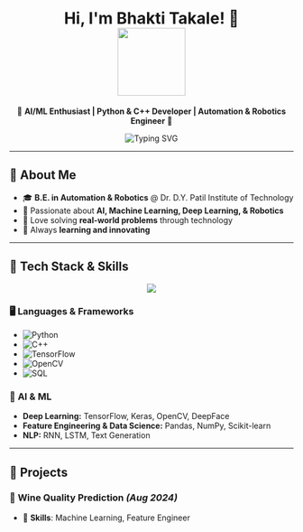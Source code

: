 <h1 align="center">
  Hi, I'm Bhakti Takale! 👋  
  <br>
  <img src="https://media.giphy.com/media/xT9IgzoKnwFNmISR8I/giphy.gif" width="120">
</h1>

<p align="center">
  🚀 <b>AI/ML Enthusiast | Python & C++ Developer | Automation & Robotics Engineer</b> 🤖
</p>

<p align="center">
  <img src="https://readme-typing-svg.demolab.com?font=Fira+Code&weight=500&size=22&pause=1000&color=F76B6B&center=true&vCenter=true&width=700&lines=Machine+Learning+%7C+Deep+Learning+%7C+AI;Python+%7C+C%2B%2B+%7C+Robotics+%7C+Automation;Passionate+About+Innovation+%7C+Tech+Enthusiast;Solving+Real-World+Problems+With+Technology" alt="Typing SVG" />
</p>

---

## 🌟 **About Me**
- 🎓 **B.E. in Automation & Robotics** @ Dr. D.Y. Patil Institute of Technology  
- 🔬 Passionate about **AI, Machine Learning, Deep Learning, & Robotics**  
- 🤖 Love solving **real-world problems** through technology  
- 🚀 Always **learning and innovating**  

---

## 🚀 **Tech Stack & Skills**
<p align="center">
  <img src="https://skillicons.dev/icons?i=python,cpp,tensorflow,keras,opencv,sql,matlab,arduino" />
</p>

### 🖥️ **Languages & Frameworks**
- ![Python](https://img.shields.io/badge/Python-3776AB?style=for-the-badge&logo=python&logoColor=white) 
- ![C++](https://img.shields.io/badge/C%2B%2B-00599C?style=for-the-badge&logo=c%2B%2B&logoColor=white)
- ![TensorFlow](https://img.shields.io/badge/TensorFlow-FF6F00?style=for-the-badge&logo=tensorflow&logoColor=white)
- ![OpenCV](https://img.shields.io/badge/OpenCV-5C3EE8?style=for-the-badge&logo=opencv&logoColor=white)
- ![SQL](https://img.shields.io/badge/SQL-4479A1?style=for-the-badge&logo=postgresql&logoColor=white)

### 🤖 **AI & ML**
- **Deep Learning:** TensorFlow, Keras, OpenCV, DeepFace  
- **Feature Engineering & Data Science:** Pandas, NumPy, Scikit-learn  
- **NLP:** RNN, LSTM, Text Generation  

---

## 🎯 **Projects**
### 🍷 **Wine Quality Prediction** *(Aug 2024)*
- 🔹 **Skills**: Machine Learning, Feature Engineer
